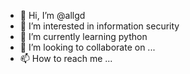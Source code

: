 - 👋 Hi, I’m @allgd
- 👀 I’m interested in information security
- 🌱 I’m currently learning python
- 💞️ I’m looking to collaborate on ...
- 📫 How to reach me ...

<!---
allgd/allgd is a ✨ special ✨ repository because its `README.md` (this file) appears on your GitHub profile.
You can click the Preview link to take a look at your changes.
--->
